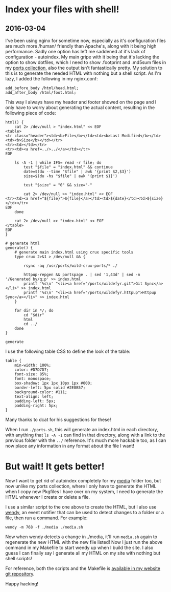 # Index your files with shell!
## 2016-03-04

I've been using nginx for sometime now, especially as it's configuration files
are much more /human/ friendly than Apache's, along with it being high
performance. Sadly one option has left me saddened at it's lack of
configuration - autoindex. My main gripe with it being that it's lacking the
option to show dotfiles, which I need to show .footprint and .md5sum files in
my [ports collection](/ports), also the output isn't fantastically pretty.
My solution to this is to generate the needed HTML with nothing but a shell
script. As I'm lazy, I added the following in my nginx.conf:

    add_before_body /html/head.html;
    add_after_body /html/foot.html;

This way I always have my header and footer showed on the page and I only have
to worry about generating the actual content, resulting in the following
piece of code:

    html() {
        cat 2> /dev/null > "index.html" << EOF
    <table>
    <tr class="header"><td><b>File</b></td><td><b>Last Modified</b></td><td><b>Size</b></td></tr>
    <tr><td></td></tr>
    <tr><td><a href=../>../</a></td></tr>
    EOF

        ls -A -1 | while IFS= read -r file; do
            test "$file" = "index.html" && continue
            date=$(du --time "$file" | awk '{print $2,$3}')
            size=$(du -hs "$file" | awk '{print $1}')

            test "$size" = "0" && size="-"

            cat 2> /dev/null >> "index.html" << EOF
    <tr><td><a href="${file}">${file}</a></td><td>${date}</td><td>${size}</td></tr>
    EOF
        done

        cat 2> /dev/null >> "index.html" << EOF
    </table>
    EOF
    }

    # generate html
    generate() {
        # generate main index.html using crux specific tools
        type crux 2>&1 > /dev/null && {

            rsync -aq /usr/ports/wild-crux-ports/* ./

            httpup-repgen && portspage . | sed '1,43d' | sed -n '/Generated by/q;p' >> index.html
            printf '%s\n' "<li><a href="/ports/wildefyr.git">Git Sync</a></li>" >> index.html
            printf '%s\n' "<li><a href="/ports/wildefyr.httpup">Httpup Sync</a></li>" >> index.html
        }

        for dir in */; do
            cd "$dir"
            html
            cd ../
        done
    }

    generate

I use the following table CSS to define the look of the table:

    table {
        min-width: 100%;
        color: #D7D7D7;
        font-size: 85%;
        font: monospace;
        box-shadow: 1px 1px 10px 1px #000;
        border-left: 5px solid #2E8B57;
        background-color: #111;
        text-align: left;
        padding-left: 5px;
        padding-right: 5px;
    }

Many thanks to dcat for his suggestions for these!

When I run `./ports.sh`, this will generate an index.html in each directory,
with anything that `ls -A -1` can find in that directory, along with a link to
the previous folder with the `../` reference. It's much more hackable too, as
I can now place any information in any format about the file I want!

# But wait! It gets better!

Now I want to get rid of autoindex completely for my [media](/media) folder
too, but now unlike my ports collection, where I only have to generate the
HTML when I copy new Pkgfiles I have over on my system, I need to generate the
HTML whenever I create or delete a file.

I use a similar script to the one above to create the HTML, but I also use
[wendy](http://git.z3bra.org/wendy/log.html), an event notifier that can be
used to detect changes to a folder or a file, then run a command. For example:

    wendy -m 768 -f ./media ./media.sh

Now when wendy detects a change in ./media, it'll run `media.sh` again to
regenerate the new HTML with the new file listed! Now I just run the above
command in my Makefile to start wendy up when I build the site. I also guess I
can finally say I generate all my HTML on my site with nothing but shell
scripts!

For reference, both the scripts and the Makefile is [available in my website
git repository](https://github.com/Wildefyr/fyrious.ninja).

Happy hacking!
